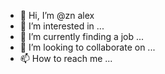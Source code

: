 - 👋 Hi, I’m @zn alex
- 👀 I’m interested in ...
- 🌱 I’m currently finding a job ...
- 💞️ I’m looking to collaborate on ...
- 📫 How to reach me ...

<!---
al4685/al4685 is a ✨ special ✨ repository because its `README.md` (this file) appears on your GitHub profile.
You can click the Preview link to take a look at your changes.
--->
